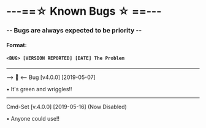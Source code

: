 # ---==☆ Known Bugs ☆ ==---
  ### -- Bugs are always expected to be priority --

#### Format:
#### ```<BUG> [VERSION REPORTED] [DATE] The Problem```
----------

--> 🐛 <-- Bug [v4.0.0] [2019-05-07]

• It's green and wriggles!!

----------

Cmd-Set [v.4.0.0] [2019-05-16] (Now Disabled)

• Anyone could use!!
